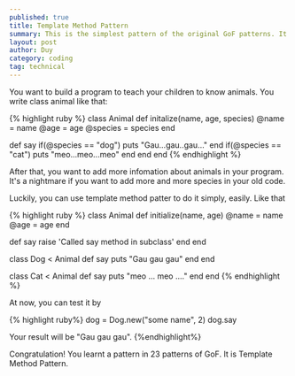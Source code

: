 ```yaml
---
published: true
title: Template Method Pattern
summary: This is the simplest pattern of the original GoF patterns. It helps you to vary an algorithm, one way to do so is to code the invariant part in a base class and to encapsulate the variable parts in methods that are defined by a number of subclasses.
layout: post
author: Duy
category: coding
tag: technical
---
```


You want to build a program to teach your children to know animals. You write class animal like that:

{% highlight ruby %}
class Animal
  def initalize(name, age, species)
    @name = name
    @age = age
    @species = species
  end

  def say
    if(@species == "dog")
      puts "Gau...gau..gau..."
    end
    if(@species == "cat")
      puts "meo...meo...meo"
    end
  end
end
{% endhighlight %}

After that, you want to add more infomation about animals in your program. It's a nightmare if you want to add more and more species in your old code.

Luckily, you can use template method patter to do it simply, easily. Like that

{% highlight ruby %}
class  Animal
  def initialize(name, age)
    @name = name
    @age = age
  end

  def say
    raise 'Called say method in subclass'
  end
end

class Dog < Animal
  def say
    puts "Gau gau gau"
  end
end

class Cat < Animal
  def say
    puts "meo ... meo ...."
  end
end
{% endhighlight %}

At now, you can test it by

{% highlight ruby%}
dog = Dog.new("some name", 2)
dog.say

Your result will be "Gau gau gau".
{%endhighlight%}

Congratulation! You learnt a pattern in 23 patterns of GoF. It is Template Method Pattern.
